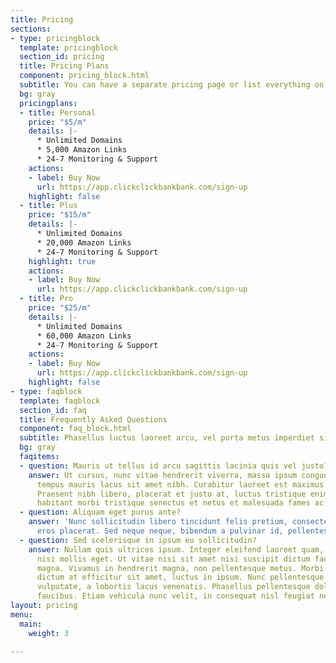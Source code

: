 ```yaml
---
title: Pricing
sections:
- type: pricingblock
  template: pricingblock
  section_id: pricing
  title: Pricing Plans
  component: pricing_block.html
  subtitle: You can have a separate pricing page or list everything on the home page.
  bg: gray
  pricingplans:
  - title: Personal
    price: "$5/m"
    details: |-
      * Unlimited Domains
      * 5,000 Amazon Links
      * 24-7 Monitoring & Support
    actions:
    - label: Buy Now
      url: https://app.clickclickbankbank.com/sign-up
    highlight: false
  - title: Plus
    price: "$15/m"
    details: |-
      * Unlimited Domains
      * 20,000 Amazon Links
      * 24-7 Monitoring & Support
    highlight: true
    actions:
    - label: Buy Now
      url: https://app.clickclickbankbank.com/sign-up
  - title: Pro
    price: "$25/m"
    details: |-
      * Unlimited Domains
      * 60,000 Amazon Links
      * 24-7 Monitoring & Support
    actions:
    - label: Buy Now
      url: https://app.clickclickbankbank.com/sign-up
    highlight: false
- type: faqblock
  template: faqblock
  section_id: faq
  title: Frequently Asked Questions
  component: faq_block.html
  subtitle: Phasellus luctus laoreet arcu, vel porta metus imperdiet sit amet.
  bg: gray
  faqitems:
  - question: Mauris ut tellus id arcu sagittis lacinia quis vel justo?
    answer: Ut cursus, nunc vitae hendrerit viverra, massa ipsum congue quam, sed
      tempus mauris lacus sit amet nibh. Curabitur laoreet est maximus mollis feugiat.
      Praesent nibh libero, placerat et justo at, luctus tristique enim. Pellentesque
      habitant morbi tristique senectus et netus et malesuada fames ac turpis egestas.
  - question: Aliquam eget purus ante?
    answer: 'Nunc sollicitudin libero tincidunt felis pretium, consectetur aliquam
      eros placerat. Sed neque neque, bibendum a pulvinar id, pellentesque eget velit. '
  - question: Sed scelerisque in ipsum eu sollicitudin?
    answer: Nullam quis ultrices ipsum. Integer eleifend laoreet quam, ac dignissim
      nisi mollis eget. Ut vitae nisi sit amet nisi suscipit dictum faucibus eget
      magna. Vivamus in hendrerit magna, non pellentesque metus. Morbi orci odio,
      dictum at efficitur sit amet, luctus in ipsum. Nunc pellentesque mi vel dui
      vulputate, a lobortis lacus venenatis. Phasellus pellentesque dolor id feugiat
      faucibus. Etiam vehicula nunc velit, in consequat nisl feugiat nec.
layout: pricing
menu:
  main:
    weight: 3

---
```

